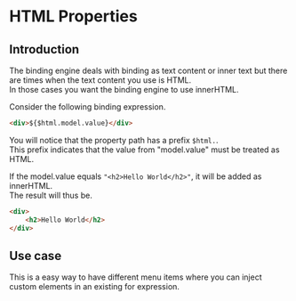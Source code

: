 # HTML Properties

## Introduction
The binding engine deals with binding as text content or inner text but there are times when the text content you use is HTML.  
In those cases you want the binding engine to use innerHTML.  

Consider the following binding expression.

```html
<div>${$html.model.value}</div>
```

You will notice that the property path has a prefix `$html.`.  
This prefix indicates that the value from "model.value" must be treated as HTML.  

If the model.value equals `"<h2>Hello World</h2>"`, it will be added as innerHTML.  
The result will thus be.

```html
<div>
    <h2>Hello World</h2>
</div>
```

## Use case
This is a easy way to have different menu items where you can inject custom elements in an existing for expression.
